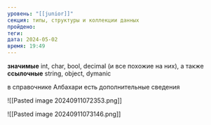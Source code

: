 ```yaml
---
уровень: "[[junior]]"
секция: типы, структуры и коллекции данных
пройдено: 
теги: 
дата: 2024-05-02
время: 19:49
---
```

**значимые** int, char, bool, decimal (и все похожие на них), а также **ссылочные** string, object, dymanic

в справочнике Албахари есть дополнительные сведения

![[Pasted image 20240911072353.png]]

![[Pasted image 20240911073146.png]]

